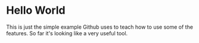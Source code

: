 # Hello World

This is just the simple example Github uses to teach how to use some of the features. So far it's looking like a very useful tool.

